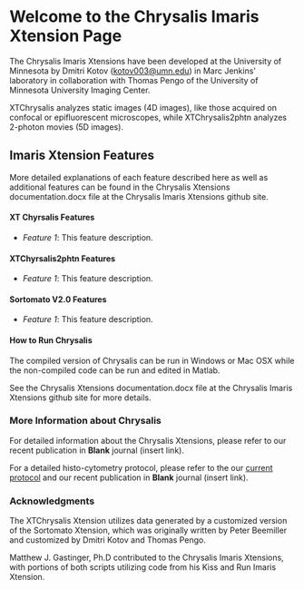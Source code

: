 # Welcome to the Chrysalis Imaris Xtension Page


The Chrysalis Imaris Xtensions have been developed at the University of Minnesota by Dmitri Kotov (kotov003@umn.edu) in Marc Jenkins' laboratory in collaboration with Thomas Pengo of the University of Minnesota University Imaging Center. 

XTChrysalis analyzes static images (4D images), like those acquired on confocal or epifluorescent microscopes, while XTChrysalis2phtn analyzes 2-photon movies (5D images). 

## Imaris Xtension Features

More detailed explanations of each feature described here as well as additional features can be found in the Chrysalis Xtensions documentation.docx file at the Chrysalis Imaris Xtensions github site.

#### XT Chyrsalis Features


* *Feature 1*: This feature description.


#### XTChyrsalis2phtn Features


* *Feature 1*: This feature description.


#### Sortomato V2.0 Features


* *Feature 1*: This feature description.


#### How to Run Chrysalis
 
 
The compiled version of Chrysalis can be run in Windows or Mac OSX while the non-compiled code can be run and edited in Matlab. 

See the Chrysalis Xtensions documentation.docx file at the Chrysalis Imaris Xtensions github site for more details.


### More Information about Chrysalis


For detailed information about the Chrysalis Xtensions, please refer to our recent publication in **Blank** journal (insert link).

For a detailed histo-cytometry protocol, please refer to the our [current protocol](http://www.jenkinslab.umn.edu/Jenkins_Lab_2/protocols.html) and our recent publication in **Blank** journal (insert link).

### Acknowledgments

The XTChrysalis Xtension utilizes data generated by a customized version of the Sortomato Xtension, which was originally written by Peter Beemiller and customized by Dmitri Kotov and Thomas Pengo.

Matthew J. Gastinger, Ph.D contributed to the Chrysalis Imaris Xtensions, with portions of both scripts utilizing code from his Kiss and Run Imaris Xtension.


